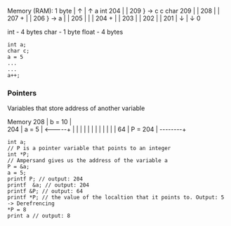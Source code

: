 Memory (RAM):
1 byte
|     ↑    |   ↑                      a int 204
|            |  209  } -> c         c char 209
|            |  208
|            |  207 +
|            |  206  } -> a
|            |  205  |
|            |  204 +
|            |  203 
|            |  202
|            |  201
|     ↓    |   ↓
			    0	

int - 4 bytes
char - 1 byte
float - 4 bytes

```clike
int a;
char c;
a = 5
...
...
a++;
```

### Pointers
Variables that store address of another variable

Memory 
208 |   b = 10 |  
204 |  a = 5    |  <-----+
       |               |               |
       |               |               |
       |               |               |
       |               |               |
  64 | P = 204 | --------+

```clike
int a;
// P is a pointer variable that points to an integer
int *P;
// Ampersand gives us the address of the variable a
P = &a;
a = 5;
printf P; // output: 204
printf  &a; // output: 204
printf &P; // output: 64
printf *P; // the value of the localtion that it points to. Output: 5 -> Derefrencing
*P = 8
print a // output: 8
```

